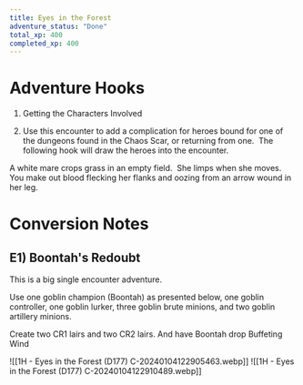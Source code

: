 ```yaml
---
title: Eyes in the Forest
adventure_status: "Done"
total_xp: 400
completed_xp: 400
---
```




# Adventure Hooks
1. Getting the Characters Involved

1. Use this encounter to add a complication for heroes bound for one of the dungeons found in the Chaos Scar, or returning from one.  The following hook will draw the heroes into the encounter.

A white mare crops grass in an empty field.  She limps when she moves.  You make out blood flecking her flanks and oozing from an arrow wound in her leg.

# Conversion Notes

## E1) Boontah's Redoubt

This is a big single encounter adventure.

Use one goblin champion (Boontah) as presented below, one goblin controller, one goblin lurker, three goblin brute minions, and two goblin artillery minions.

Create two CR1 lairs and two CR2 lairs. And have Boontah drop Buffeting Wind

![[1H - Eyes in the Forest (D177) C-20240104122905463.webp]]
![[1H - Eyes in the Forest (D177) C-20240104122910489.webp]]